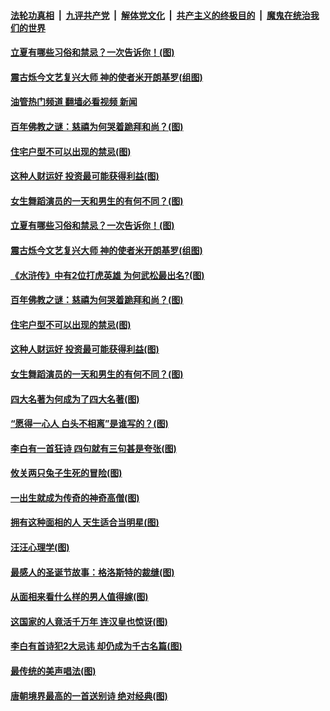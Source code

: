####  [法轮功真相](../../../../basic/blob/master/README.md?t=05050931) &nbsp;|&nbsp; [九评共产党](../../../../9ping.md/blob/master/README.md?t=05050931) &nbsp;|&nbsp; [解体党文化](../../../../jtdwh.md/blob/master/README.md?t=05050931)  &nbsp;|&nbsp; [共产主义的终极目的](../../../../gczydzjmd.md/blob/master/README.md?t=05050931) &nbsp;|&nbsp; [魔鬼在统治我们的世界](../../../../mgztzwmdsj.md/blob/master/README.md?t=05050931) 

#### [立夏有哪些习俗和禁忌？一次告诉你！(图)](../pages/p7/1004333.md?t=05050931) 

#### [震古烁今文艺复兴大师 神的使者米开朗基罗(组图)](../pages/p7/1003126.md?t=05050931) 

#### [油管热门频道 翻墙必看视频 新闻](http://45.76.130.85:81/youtube.html?05050931)

#### [百年佛教之谜：慈禧为何哭着跪拜和尚？(图)](../pages/p7/1005147.md?t=05050931) 

#### [住宅户型不可以出现的禁忌(图)](../pages/p7/1003957.md?t=05050931) 

#### [这种人财运好 投资最可能获得利益(图)](../pages/p7/1004771.md?t=05050931) 

#### [女生舞蹈演员的一天和男生的有何不同？(图)](../pages/p7/1005178.md?t=05050931) 

#### [立夏有哪些习俗和禁忌？一次告诉你！(图)](../pages/p7/1004333.md?t=05050931) 

#### [震古烁今文艺复兴大师 神的使者米开朗基罗(组图)](../pages/p7/1003126.md?t=05050931) 

#### [《水浒传》中有2位打虎英雄 为何武松最出名?(图)](../pages/p7/1004339.md?t=05050931) 

#### [百年佛教之谜：慈禧为何哭着跪拜和尚？(图)](../pages/p7/1005147.md?t=05050931) 

#### [住宅户型不可以出现的禁忌(图)](../pages/p7/1003957.md?t=05050931) 

#### [这种人财运好 投资最可能获得利益(图)](../pages/p7/1004771.md?t=05050931) 

#### [女生舞蹈演员的一天和男生的有何不同？(图)](../pages/p7/1005178.md?t=05050931) 

#### [四大名著为何成为了四大名著(图)](../pages/p7/1004338.md?t=05050931) 

#### [“愿得一心人 白头不相离”是谁写的？(图)](../pages/p7/1004385.md?t=05050931) 

#### [李白有一首狂诗 四句就有三句甚是夸张(图)](../pages/p7/1001658.md?t=05050931) 

#### [攸关两只兔子生死的冒险(图)](../pages/p7/1005107.md?t=05050931) 

#### [一出生就成为传奇的神奇高僧(图)](../pages/p7/1005144.md?t=05050931) 

#### [拥有这种面相的人 天生适合当明星(图)](../pages/p7/1004144.md?t=05050931) 

#### [汪汪心理学(图)](../pages/p7/1005156.md?t=05050931) 

#### [最感人的圣诞节故事：格洛斯特的裁缝(图)](../pages/p7/1005105.md?t=05050931) 

#### [从面相来看什么样的男人值得嫁(图)](../pages/p7/1002739.md?t=05050931) 

#### [这国家的人竟活千万年 连汉皇也惊讶(图)](../pages/p7/970744.md?t=05050931) 

#### [李白有首诗犯2大忌讳 却仍成为千古名篇(图)](../pages/p7/1001650.md?t=05050931) 

#### [最传统的美声唱法(图)](../pages/p7/1005104.md?t=05050931) 

#### [唐朝境界最高的一首送别诗 绝对经典(图)](../pages/p7/1001661.md?t=05050931) 

<img src='http://gfw-breaker.win/goodnews/indexes/p7.md' width='0px' height='0px'/>

